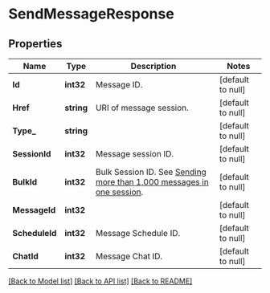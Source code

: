 # SendMessageResponse

## Properties
Name | Type | Description | Notes
------------ | ------------- | ------------- | -------------
**Id** | **int32** | Message ID. | [default to null]
**Href** | **string** | URI of message session. | [default to null]
**Type_** | **string** |  | [default to null]
**SessionId** | **int32** | Message session ID. | [default to null]
**BulkId** | **int32** | Bulk Session ID. See [Sending more than 1,000 messages in one session](http://docs.textmagictesting.com/#section/Tutorials/Sending-more-than-1000-messages-in-one-session). | [default to null]
**MessageId** | **int32** |  | [default to null]
**ScheduleId** | **int32** | Message Schedule ID. | [default to null]
**ChatId** | **int32** | Message Chat ID. | [default to null]

[[Back to Model list]](../README.md#documentation-for-models) [[Back to API list]](../README.md#documentation-for-api-endpoints) [[Back to README]](../README.md)


